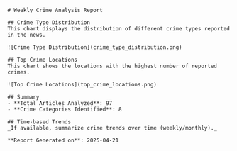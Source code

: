 
    # Weekly Crime Analysis Report

    ## Crime Type Distribution
    This chart displays the distribution of different crime types reported in the news.

    ![Crime Type Distribution](crime_type_distribution.png)

    ## Top Crime Locations
    This chart shows the locations with the highest number of reported crimes.

    ![Top Crime Locations](top_crime_locations.png)

    ## Summary
    - **Total Articles Analyzed**: 97
    - **Crime Categories Identified**: 8

    ## Time-based Trends
    _If available, summarize crime trends over time (weekly/monthly)._

    **Report Generated on**: 2025-04-21
    
